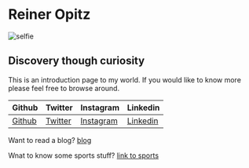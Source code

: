 # Reiner Opitz
![selfie](https://user-images.githubusercontent.com/90814876/135760384-187d68d1-3d5a-4f17-8a24-c538f64d2b1f.jpg)

## Discovery though curiosity
  This is an introduction page to my world.  If you would like to know more please feel free to browse around.
  
  
  
  
  Github | Twitter | Instagram | Linkedin
  ------ | ------- | --------- | --------
  [Github](https://github.com/reinerism) | [Twitter](http://twitter.com/opitz_reiner) | [Instagram](https://instagram.com/reiner.opitz) | [Linkedin](https://www.linkedin.com/in/reiner-opitz-17a165165/)       

Want to read a blog? [blog](https://reinerism.github.io/blog)

Wnat to know some sports stuff? [link to sports](https://reinerism.github.io/sports)


